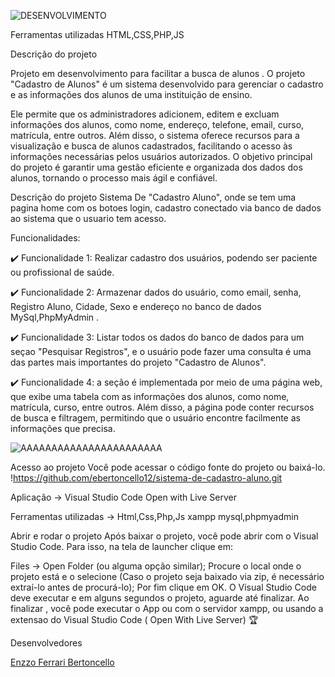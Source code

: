 
![DESENVOLVIMENTO](https://user-images.githubusercontent.com/126869225/223694983-42fa2a1b-9118-4c2c-b56e-b839e42ea68f.svg)

Ferramentas utilizadas
HTML,CSS,PHP,JS

Descrição do projeto

Projeto em desenvolvimento para facilitar a busca de alunos . O projeto "Cadastro de Alunos" é um sistema desenvolvido para gerenciar o cadastro e as informações dos alunos de uma instituição de ensino. 

Ele permite que os administradores adicionem, editem e excluam informações dos alunos, como nome, endereço, telefone, email, curso, matrícula, entre outros. Além disso, o sistema oferece recursos para a visualização e busca de alunos cadastrados, facilitando o acesso às informações necessárias pelos usuários autorizados. O objetivo principal do projeto é garantir uma gestão eficiente e organizada dos dados dos alunos, tornando o processo mais ágil e confiável.

Descrição do projeto Sistema De "Cadastro Aluno", onde se tem uma pagina home com os botoes login, cadastro conectado via banco de dados  ao sistema que o usuario tem acesso.

Funcionalidades:

✔️ Funcionalidade 1: Realizar cadastro dos usuários, podendo ser paciente ou profissional de saúde.

✔️ Funcionalidade 2: Armazenar dados do usuário, como email, senha, Registro Aluno, Cidade, Sexo e endereço no banco de dados MySql,PhpMyAdmin .

✔️ Funcionalidade 3: Listar todos os dados do banco de dados para um seçao "Pesquisar Registros", e o usuário pode fazer uma consulta é uma das partes mais importantes do projeto "Cadastro de Alunos".

✔️ Funcionalidade 4: a seção é implementada por meio de uma página web, que exibe uma tabela com as informações dos alunos, como nome, matrícula, curso, entre outros. Além disso, a página pode conter recursos de busca e filtragem, permitindo que o usuário encontre facilmente as informações que precisa.

![AAAAAAAAAAAAAAAAAAAAAAA](https://user-images.githubusercontent.com/126869225/223703626-46f4b51c-bf47-4d53-8533-682de0be1f71.png)

Acesso ao projeto
Você pode acessar o código fonte do projeto ou baixá-lo.
!https://github.com/ebertoncello12/sistema-de-cadastro-aluno.git

Aplicação ->
Visual Studio Code
Open with Live Server

Ferramentas utilizadas ->
Html,Css,Php,Js
xampp mysql,phpmyadmin

Abrir e rodar o projeto
Após baixar o projeto, você pode abrir com o Visual Studio Code. Para isso, na tela de launcher clique em:

Files -> Open Folder  (ou alguma opção similar);
Procure o local onde o projeto está e o selecione (Caso o projeto seja baixado via zip, é necessário extraí-lo antes de procurá-lo);
Por fim clique em OK.
O Visual Studio Code deve executar e em alguns segundos  o projeto, aguarde até finalizar. Ao finalizar , você pode executar o App ou com o servidor xampp, ou usando a extensao do Visual Studio Code ( Open With Live Server) 🏆

Desenvolvedores

[Enzzo Ferrari Bertoncello](https://github.com/ebertoncello12)
